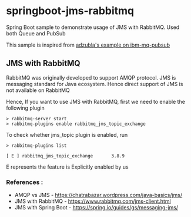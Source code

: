 # springboot-jms-rabbitmq

Spring Boot sample to demonstrate usage of JMS with RabbitMQ. Used both Queue and PubSub

This sample is inspired from [adzubla's example on ibm-mq-pubsub](https://github.com/adzubla/ibm-mq-pubsub)

## JMS with RabbitMQ

RabbitMQ was originally developed to support AMQP protocol. JMS is messaging standard for Java ecosystem. Hence direct support of JMS is not available on RabbitMQ

Hence, If you want to use JMS with RabbitMQ, first we need to enable the following plugin

```
> rabbitmq-server start
> rabbitmq-plugins enable rabbitmq_jms_topic_exchange
```

To check whether jms_topic plugin is enabled, run 

```
> rabbitmq-plugins list

[ E ] rabbitmq_jms_topic_exchange       3.8.9
```
E represents the feature is Explicitly enabled by us

### References :

* AMQP vs JMS - https://chatrabazar.wordpress.com/java-basics/jms/
* JMS with RabbitMQ - https://www.rabbitmq.com/jms-client.html
* JMS with Spring Boot - https://spring.io/guides/gs/messaging-jms/

